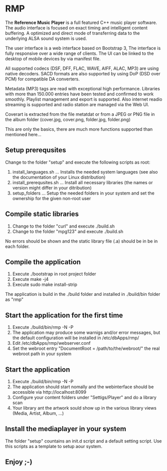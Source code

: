 # RMP

The **Reference Music Player** is a full featured C++ music player software.
The audio interface is focused on exact timing and intelligent content buffering.
A optimized and direct mode of transferring data to the underlying ALSA sound system is used.

The user interface is a web interface based on Bootstrap 3, The interface is fully responsive over a wide range of clients.
The UI can be linked to the desktop of mobile devices by via manifest file.

All supported codecs (DSF, DFF, FLAC, WAVE, AIFF, ALAC, MP3) are using native decoders.
SACD formats are also supported by using DoP (DSD over PCM) for compatible DA converters.

Metadata (MP3) tags are read with exceptional high performance. Libraries with more than 150.000 entries have been tested and confirmed to work smoothly.
Playlist management and export is supported. Also internet readio streaming is supported and radio station are managed via the Web UI.

Coverart is extracted from the file metatdat or from a JPEG or PNG file in the album folder (cover.jpg, cover.png, folder.jpg, folder.png)

This are only the basics, there are much more functions supported than mentioned here...

## Setup prerequsites

Change to the folder "setup" and execute the following scripts as root:

1. install_languages.sh ... Installs the needed system languages (see also the documentation of your Linux distribution)
2. install_prerequsites.sh ... Install all necessary libraries (the names or version might differ in your ditribution)
3. setup_folders <username> ... Setup the needed folders in your system and set the ownership for the given non-root user

## Compile static libraries

1. Change to the folder "curl" and execute ./build.sh
2. Change to the folder "mpg123" and execute ./build.sh

No errors should be shown and the static library file (.a) should be in be in each folder.

## Compile the application

1. Execute ./bootstrap in root project folder
2. Execute make -j4
3. Execute sudo make install-strip

The application is build in the ./build folder and installed in ./build/bin folder as "rmp"

## Start the application for the first time

1. Execute ./build/bin/rmp -N -P
2. The application may produce some warnigs and/or error messages, but the default configuration will be installed in /etc/dbApps/rmp/
3. Edit /etc/dbApps/rmp/webserver.conf
4. Set the webroot entry "DocumentRoot = /path/to/the/webroot/" the real webroot path in your system

## Start the application

1. Execute ./build/bin/rmp -N -P
2. The application should start nomally and the webinterface should be accessible via http://localhost:8099
3. Configure your content folders under "Settigs/Player" and do a library scan
4. Your library ant the artwork sould show up in the various library views (Media, Artist, Album, ...)

## Install the mediaplayer in your system

The folder "setup" countains an init.d script and a default setting script. Use this scripts as a template to setup aour system.

## Enjoy ;-)
